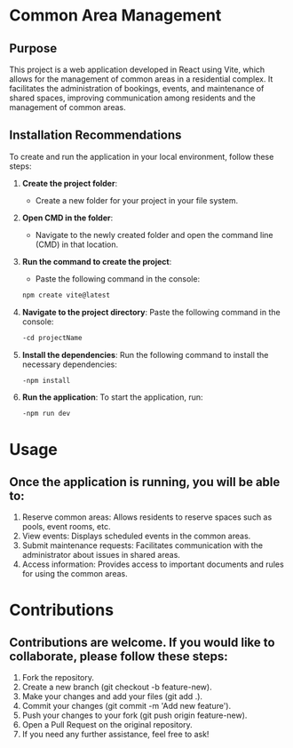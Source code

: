 # Common Area Management

## Purpose

This project is a web application developed in React using Vite, which allows for the management of common areas in a residential complex. It facilitates the administration of bookings, events, and maintenance of shared spaces, improving communication among residents and the management of common areas.

## Installation Recommendations

To create and run the application in your local environment, follow these steps:

1. **Create the project folder**:
   - Create a new folder for your project in your file system.

2. **Open CMD in the folder**:
   - Navigate to the newly created folder and open the command line (CMD) in that location.

3. **Run the command to create the project**:
   - Paste the following command in the console:
   ```bash
   npm create vite@latest

4. **Navigate to the project directory**:
    Paste the following command in the console:
     ```bash
    -cd projectName

5. **Install the dependencies**:
    Run the following command to install the necessary dependencies:
     ```bash
    -npm install

6. **Run the application**:
    To start the application, run:
     ```bash
    -npm run dev

# Usage

## Once the application is running, you will be able to:

1. Reserve common areas: Allows residents to reserve spaces such as pools, event rooms, etc.
2. View events: Displays scheduled events in the common areas.
3. Submit maintenance requests: Facilitates communication with the administrator about issues in shared areas.
4. Access information: Provides access to important documents and rules for using the common areas.

# Contributions
## Contributions are welcome. If you would like to collaborate, please follow these steps:

1. Fork the repository.
2. Create a new branch (git checkout -b feature-new).
3. Make your changes and add your files (git add .).
4. Commit your changes (git commit -m 'Add new feature').
5. Push your changes to your fork (git push origin feature-new).
6. Open a Pull Request on the original repository.
7. If you need any further assistance, feel free to ask!